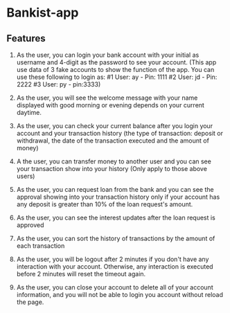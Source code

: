 # Bankist-app

##  Features
1. As the user, you can login your bank account with your initial as username and 4-digit as the password to see your account. (This app use data of 3 fake accounts to show the function of the app. You can use these following to login as: #1 User: ay - Pin: 1111 #2 User: jd - Pin: 2222 #3 User: py - pin:3333)

2. As the user, you will see the welcome message with your name displayed with good morning or evening depends on your current daytime.

3. As the user, you can check your current balance after you login your account and your transaction history (the type of transaction: deposit or withdrawal, the date of the transaction executed and the amount of money)

4. A the user, you can transfer money to another user and you can see your transaction show into your history (Only apply to those above users)

5. As the user, you can request loan from the bank and you can see the approval showing into your transaction history only if your account has any deposit is greater than 10% of the loan request's amount.

6. As the user, you can see the interest updates after the loan request is approved

7. As the user, you can sort the history of transactions by the amount of each transaction

8. As the user, you will be logout after 2 minutes if you don't have any interaction with your account. Otherwise, any interaction is executed before 2 minutes will reset the timeout again.

9. As the user, you can close your account to delete all of your account information, and you will not be able to login you account without reload the page.

